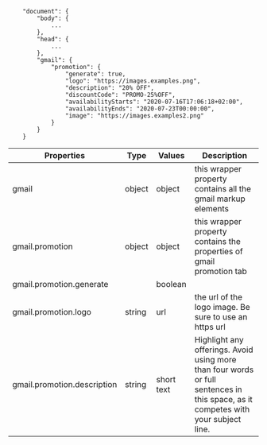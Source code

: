 ```
	"document": {
		"body": {
			...
		},
		"head": {
			...
		},
		"gmail": {
			"promotion": {
				"generate": true,
				"logo": "https://images.examples.png",
				"description": "20% OFF",
				"discountCode": "PROMO-25%OFF",
				"availabilityStarts": "2020-07-16T17:06:18+02:00",
				"availabilityEnds": "2020-07-23T00:00:00",
				"image": "https://images.examples2.png"
			}
		}
	}
```

Properties | Type | Values | Description
--- | --- | --- | ---
gmail | object | object | this wrapper property contains all the gmail markup elements
gmail.promotion| object | object | this wrapper property contains the properties of gmail promotion tab
gmail.promotion.generate | | boolean | 
gmail.promotion.logo | string | url | the url of the logo image. Be sure to use an https url
gmail.promotion.description | string | short text | Highlight any offerings. Avoid using more than four words or full sentences in this space, as it competes with your subject line.